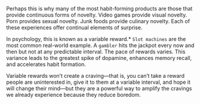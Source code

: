 Perhaps this is why many of the most habit-forming products are
those that provide continuous forms of novelty. Video games provide
visual novelty. Porn provides sexual novelty. Junk foods provide
culinary novelty. Each of these experiences offer continual elements of
surprise.

In psychology, this is known as a variable reward.* `Slot machines`
are the most common real-world example. A `gambler` hits the jackpot
every now and then but not at any predictable interval. The pace of
rewards varies. This variance leads to the greatest spike of dopamine,
enhances memory recall, and accelerates habit formation.

Variable rewards won’t create a craving—that is, you can’t take a
reward people are uninterested in, give it to them at a variable
interval, and hope it will change their mind—but they are a powerful
way to amplify the cravings we already experience because they reduce
boredom.